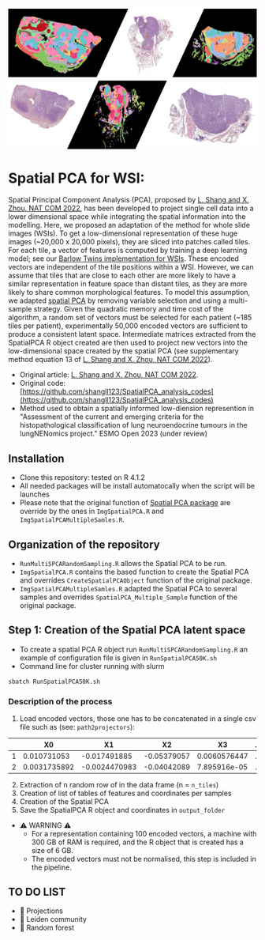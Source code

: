 ![PresentationImg](SPCA_ImgPresentation.png)
# Spatial PCA for WSI: 
Spatial Principal Component Analysis (PCA), proposed by [L. Shang and X. Zhou, NAT COM 2022](https://www.nature.com/articles/s41467-022-34879-1), has been developed to project single cell data into a lower dimensional space while integrating the spatial information into the modelling. Here, we proposed an adaptation of the method for whole slide images (WSIs). To get a low-dimensional representation of these huge images (~20,000 x 20,000 pixels), they are sliced into patches called tiles. For each tile, a vector of features is computed by training a deep learning model; see our [Barlow Twins implementation for WSIs](https://github.com/IARCbioinfo/LNENBarlowTwins/tree/master). These encoded vectors are independent of the tile positions within a WSI. However, we can assume that tiles that are close to each other are more likely to have a similar representation in feature space than distant tiles, as they are more likely to share common morphological features. To model this assumption, we adapted [spatial PCA](https://www.nature.com/articles/s41467-022-34879-1) by removing variable selection and using a multi-sample strategy. Given the quadratic memory and time cost of the algorithm, a random set of vectors must be selected for each patient (~185 tiles per patient), experimentally 50,000 encoded vectors are sufficient to produce a consistent latent space. Intermediate matrices extracted from the SpatialPCA R object created are then used to project new vectors into the low-dimensional space created by the spatial PCA (see supplementary method equation 13  of  [L. Shang and X. Zhou, NAT COM 2022](https://www.nature.com/articles/s41467-022-34879-1)).

- Original article: [L. Shang and X. Zhou, NAT COM 2022](https://www.nature.com/articles/s41467-022-34879-1).
- Original code: [https://github.com/shangll123/SpatialPCA_analysis_codes](https://github.com/shangll123/SpatialPCA_analysis_codes)
- Method used to obtain a spatially informed low-diension represention in "Assessment of the current and emerging criteria for the histopathological classification of lung neuroendocrine tumours in the lungNENomics project." ESMO Open 2023 (under review)

## Installation
- Clone this repository: tested on R 4.1.2
- All needed packages will be install automatocally when the script will be launches
- Please note that the original function of [Spatial PCA package](https://github.com/shangll123/SpatialPCA_analysis_codes) are override by the ones in `ImgSpatialPCA.R` and `ImgSpatialPCAMultipleSamles.R`. 

## Organization of the repository
- `RunMultiSPCARandomSampling.R` allows the Spatial PCA to be run.
- `ImgSpatialPCA.R` contains the based function to create the Spatial PCA and overrides `CreateSpatialPCAObject` function of the original package.
- `ImgSpatialPCAMultipleSamles.R` adapted the Spatial PCA to several samples and overrides `SpatialPCA_Multiple_Sample` function of the original package.

## Step 1: Creation of the Spatial PCA latent space  
- To create a spatial PCA R object run `RunMultiSPCARandomSampling.R` an example of configuration file is given in `RunSpatialPCA50K.sh`
- Command line for cluster running with slurm
```
sbatch RunSpatialPCA50K.sh
```
### Description of the process

1. Load encoded vectors, those one has to be concatenated in a single csv file such as (see: `path2projectors`):

|   | X0           | X1            | X2          | X3            | ... | X124         | X125         | X126         | X127         | img_id                  | sample_id   | img_id_c               | x           | y           |
| - | ------------ | ------------- | ----------- | ------------- | --- | ------------ | ------------ | ------------ | ------------ | ------------------------ | -------- | ---------------------- | ----------- | ----------- |
| 1 | 0.010731053  | -0.017491885  | -0.05379057 | 0.0060576447  | ... | -0.021526879 | 0.038895514 | 0.021861676 | -0.0008289963 | TNE1019_30721_19585     | TNE1019  | TNE1019_30721_19585   | 30721       | 19585       |
| 2 | 0.0031735892 | -0.0024470983 | -0.04042089 | 7.895916e-05  | ... | -0.01900657  | -0.0067212125| 0.0070669674| -0.015635846  | TNE1019_33409_28801     | TNE1019  | TNE1019_33409_28801   | 33409       | 28801       |

2. Extraction of n random row of in the data frame (n = `n_tiles`)
3. Creation of list of tables of features and coordinates per samples
4. Creation of the Spatial PCA
5. Save the SpatialPCA R object and coordinates in `output_folder`

- :warning: WARNING :warning:
    - For a representation containing 100 encoded vectors, a machine with 300 GB of RAM is required, and the R object that is created has a size of 6 GB. 
    - The encoded vectors must not be normalised, this step is included in the pipeline.

## TO DO LIST
- :construction: Projections
- :construction: Leiden community 
- :construction: Random forest